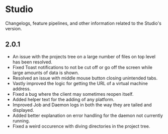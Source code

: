 # Studio

Changelogs, feature pipelines, and other information related to the Studio's
version.

## 2.0.1
- An issue with the projects tree on a large number of files on top level has been resolved.
- Fixed Toast notifications to not be cut off or go off the screen while large amounts of data is shown.
- Resolved an issue with middle mouse button closing unintended tabs.
- Vastly improved the logic for getting the URL of a virtual machine address.
- Fixed a bug where the client may sometimes reopen itself.
- Added helper text for the adding of any platform.
- Improved Job and Daemon logs in both the way they are tailed and displayed.
- Added better explanation on error handling for the daemon not currently running.
- Fixed a weird occurence with diving directories in the project tree.